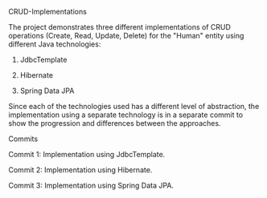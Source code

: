 CRUD-Implementations

The project demonstrates three different implementations of CRUD operations (Create, Read, Update, Delete) for the "Human" entity using different Java technologies:

1. JdbcTemplate

2. Hibernate

3. Spring Data JPA

Since each of the technologies used has a different level of abstraction, the implementation using a separate technology is in a separate commit to show the progression and differences between the approaches.

Commits

Commit 1: Implementation using JdbcTemplate.

Commit 2: Implementation using Hibernate.

Commit 3: Implementation using Spring Data JPA.
